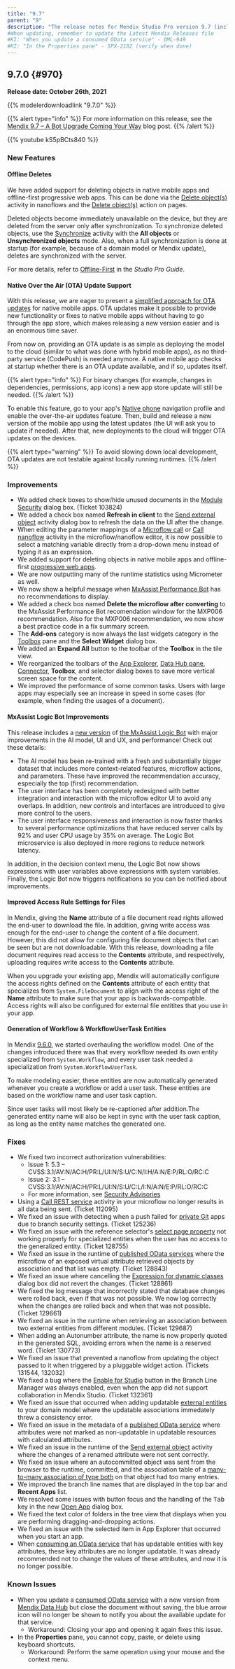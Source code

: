 ```yaml
---
title: "9.7"
parent: "9"
description: "The release notes for Mendix Studio Pro version 9.7 (including all patches) with details on new features, bug fixes, and known issues."
#When updating, remember to update the Latest Mendix Releases file
#KI: "When you update a consumed OData service" - DML-949
#KI: "In the Properties pane" - SPX-2102 (verify when done)
---
```


## 9.7.0 {#970}

**Release date: October 26th, 2021**

{{% modelerdownloadlink "9.7.0" %}}

{{% alert type="info" %}}
For more information on this release, see the [Mendix 9.7 – A Bot Upgrade Coming Your Way](https://www.mendix.com/blog/mendix-9-7-a-bot-upgrade-coming-your-way/) blog post.
{{% /alert %}}

{{% youtube kS5pBCts840 %}}

### New Features

#### Offline Deletes

We have added support for deleting objects in native mobile apps and offline-first progressive web apps. This can be done via the [Delete object(s)](/refguide/deleting-objects#delete-in-nano) activity in nanoflows and the [Delete object(s)](/refguide/deleting-objects#action) action on pages.

Deleted objects become immediately unavailable on the device, but they are deleted from the server only after synchronization. To synchronize deleted objects, use the [Synchronize](/refguide/synchronize) activity with the **All objects** or **Unsynchronized objects** mode. Also, when a full synchronization is done at startup (for example, because of a domain model or Mendix update), deletes are synchronized with the server.

For more details, refer to [Offline-First](/refguide/offline-first) in the *Studio Pro Guide*.

#### Native Over the Air (OTA) Update Support

With this release, we are eager to present a [simplified approach for OTA updates](/howto/mobile/how-to-ota) for native mobile apps. OTA updates make it possible to provide new functionality or fixes to native mobile apps without having to go through the app store, which makes releasing a new version easier and is an enormous time saver.

From now on, providing an OTA update is as simple as deploying the model to the cloud (similar to what was done with hybrid mobile apps), as no third-party service (CodePush) is needed anymore. A native mobile app checks at startup whether there is an OTA update available, and if so, updates itself. 

{{% alert type="info" %}}
For binary changes (for example, changes in dependencies, permissions, app icons) a new app store update will still be needed.
{{% /alert %}}

To enable this feature, go to your app's [Native phone](/refguide/navigation#native-phone) navigation profile and enable the over-the-air updates feature. Then, build and release a new version of the mobile app using the latest updates (the UI will ask you to update if needed). After that, new deployments to the cloud will trigger OTA updates on the devices.

{{% alert type="warning" %}}
To avoid slowing down local development, OTA updates are not testable against locally running runtimes.
{{% /alert %}}

### Improvements

* We added check boxes to show/hide unused documents in the [Module Security](/refguide/module-security) dialog box. (Ticket 103824)
* We added a check box named **Refresh in client** to the [Send external object](/refguide/send-external-object) activity dialog box to refresh the data on the UI after the change.
* When editing the parameter mappings of a [Microflow call](/refguide/microflow-call) or [Call nanoflow](/refguide/nanoflow-call) activity in the microflow/nanoflow editor, it is now possible to select a matching variable directly from a drop-down menu instead of typing it as an expression.
* We added support for deleting objects in native mobile apps and offline-first [progressive web apps](/refguide/progressive-web-app).
* We are now outputting many of the runtime statistics using Micrometer as well.
* We now show a helpful message when [MxAssist Performance Bot](/refguide/mx-assist-performance-bot) has no recommendations to display.
* We added a check box named **Delete the microflow after converting** to the MxAssist Performance Bot recomendation window for the MXP006 recommendation. Also for the MXP006 recommendation, we now show a best practice code in a fix summary screen.
* The **Add-ons** category is now always the last widgets category in the [Toolbox](/refguide/view-menu#toolbox) pane and the **Select Widget** dialog box.
* We added an **Expand All** button to the toolbar of the **Toolbox** in the tile view.
* We reorganized the toolbars of the [App Explorer](/refguide/project-explorer), [Data Hub pane](/refguide/data-hub-pane), [Connector](/refguide/view-menu#connector), **Toolbox**, and selector dialog boxes to save more vertical screen space for the content.
* We improved the performance of some common tasks. Users with large apps may especially see an increase in speed in some cases (for example, when finding the usages of a document).

#### MxAssist Logic Bot Improvements

This release includes a [new version](https://www.mendix.com/blog/mendix-mxassist-logic-bot-upgrade/) of [the MxAssist Logic Bot](/refguide/mx-assist-logic-bot) with major improvements in the AI model, UI and UX, and performance! Check out these details:

* The AI model has been re-trained with a fresh and substantially bigger dataset that includes more context-related features, microflow actions, and parameters. These have improved the recommendation accuracy, especially the top (first) recommendation.
* The user interface has been completely redesigned with better integration and interaction with the microflow editor UI to avoid any overlaps. In addition, new controls and interfaces are introduced to give more control to the users. 
* The user interface responsiveness and interaction is now faster thanks to several performance optimizations that have reduced server calls by 92% and user CPU usage by 35% on average. The Logic Bot microservice is also deployed in more regions to reduce network latency.

In addition, in the decision context menu, the Logic Bot now shows expressions with user variables above expressions with system variables. Finally, the Logic Bot now triggers notifications so you can be notified about improvements.

#### Improved Access Rule Settings for Files

In Mendix, giving the **Name** attribute of a file document read rights allowed the end-user to download the file. In addition, giving write access was enough for the end-user to change the content of a file document. However, this did not allow for configuring file document objects that can be seen but are not downloadable. With this release, downloading a file document requires read access to the **Contents** attribute, and respectively, uploading requires write access to the **Contents** attribute.

When you upgrade your existing app, Mendix will automatically configure the access rights defined on the **Contents** attribute of each entity that specializes from `System.FileDocument` to align with the access right of the **Name** attribute to make sure that your app is backwards-compatible. Access rights will also be configured for external file entitites that you use in your app.

#### Generation of Workflow & WorkflowUserTask Entities

In Mendix [9.6.0](9.6#960), we started overhauling the workflow model. One of the changes introduced there was that every workflow needed its own entity specialized from `System.Workflow`, and every user task needed a specialization from `System.WorkflowUserTask`.

To make modeling easier, these entities are now automatically generated whenever you create a workflow or add a user task. These entities are based on the workflow name and user task caption.

Since user tasks will most likely be re-captioned after addition.The generated entity name will also be kept in sync with the user task caption, as long as the entity name matches the generated one.

### Fixes

* We fixed two incorrect authorization vulnerabilities:
	* <a name="5.3"></a>Issue 1: 5.3 – CVSS:3.1/AV:N/AC:H/PR:L/UI:N/S:U/C:N/I:H/A:N/E:P/RL:O/RC:C 
	* <a name="3.1"></a>Issue 2: 3.1 – CVSS:3.1/AV:N/AC:H/PR:L/UI:N/S:U/C:L/I:N/A:N/E:P/RL:O/RC:C 
	* For more information, see [Security Advisories](/releasenotes/security-advisories/)
* Using a [Call REST service](/refguide/call-rest-action) activity in your microflow no longer results in all data being sent. (Ticket 112095)
* We fixed an issue with detecting when a push failed for [private Git](/refguide/branch-line-manager-dialog#byo-server-app) apps due to branch security settings. (Ticket 125236)
* We fixed an issue with the reference selector's [select page property](/refguide/reference-selector#select-page) not working properly for specialized entities when the user has no access to the generalized entity. (Ticket 128755)
* We fixed an issue in the runtime of [published OData services](/refguide/published-odata-services) where the microflow of an exposed virtual attribute retrieved objects by association and that list was empty. (Ticket 128843)
* We fixed an issue where cancelling the [Expression for dynamic classes](/refguide/common-widget-properties#dynamicclasses) dialog box did not revert the changes. (Ticket 128861)
* We fixed the log message that incorrectly stated that database changes were rolled back, even if that was not possible. We now log correctly when the changes are rolled back and when that was not possible.  (Ticket 129661)
* We fixed an issue in the runtime when retrieving an association between two external entities from different modules. (Ticket 129687)
* When adding an Autonumber attribute, the name is now properly quoted in the generated SQL, avoiding errors when the name is a reserved word. (Ticket 130773)
* We fixed an issue that prevented a nanoflow from updating the object passed to it when triggered by a pluggable widget action. (Tickets 131544, 132032)
* We fixed a bug where the [Enable for Studio](/refguide/collaborative-development#managing-studio) button in the Branch Line Manager was always enabled, even when the app did not support collaboration in Mendix Studio. (Ticket 132361)
* We fixed an issue that occurred when adding updatable [external entities](/refguide/external-entities) to your domain model where the updatable associations immedately threw a consistency error.
* We fixed an issue in the metadata of a [published OData service](/refguide/published-odata-services) where attributes were not marked as non-updatable in updatable resources with calculated attributes.
* We fixed an issue in the runtime of the [Send external object](/refguide/send-external-object) activity where the changes of a renamed attribute were not sent correctly. 
* We fixed an issue where an autocommitted object was sent from the browser to the runtime, committed, and the association table of a [many-to-many association of type both](/refguide/associations#many-to-many-both) on that object had too many entries.
* We improved the branch line names that are displayed in the top bar and **Recent Apps** list.
* We resolved some issues with button focus and the handling of the <kbd>Tab</kbd> key in the new [Open App](/refguide/open-app-dialog) dialog box.
* We fixed the text color of folders in the tree view that displays when you are performing dragging-and-dropping actions.
* We fixed an issue with the selected item in App Explorer that occurred when you start an app.
* When [consuming an OData service](/refguide/consumed-odata-services) that has updatable entities with key attributes, these key attributes are no longer updatable. It was already recommended not to change the values of these attributes, and now it is no longer possible.

### Known Issues

* When you update a [consumed OData service](/refguide/consumed-odata-service) with a new version from [Mendix Data Hub](/data-hub/) but close the document without saving, the blue arrow icon will no longer be shown to notify you about the available update for that service.
	* Workaround: Closing your app and opening it again fixes this issue.
* In the **Properties** pane, you cannot copy, paste, or delete using keyboard shortcuts.
	* Workaround: Perform the same operation using your mouse and the context menu.
